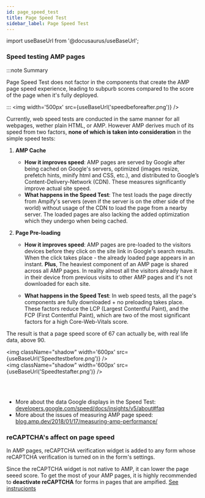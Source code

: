 ```yaml
---
id: page_speed_test
title: Page Speed Test
sidebar_label: Page Speed Test
---
```

import useBaseUrl from '@docusaurus/useBaseUrl'; 

### Speed testing AMP pages
:::note Summary

Page Speed Test does not factor in the components that create the AMP page speed experience, leading to subpurb scores compared to the score of the page when it's fully deployed. 

:::
<img  width='500px' src={useBaseUrl('speedbeforeafter.png')} />



Currently, web speed tests are conducted in the same manner for all webpages, wether plain HTML, or AMP. However AMP derives much of its speed from two factors, **none of which is taken into consideration** in the simple speed tests:

1. **AMP Cache**
    * **How it improves speed**: AMP pages are served by Google after being cached on Google's servers, optimized (images resize, prefetch hints, minify html and CSS, etc.), and distributed to Google’s Content-Delivery-Network (CDN). These measures significantly improve actual site speed.
    * **What happens in the Speed Test**: The test loads the page directly from Ampify's servers (even if the server is on the other side of the world) without usage of the CDN to load the page from a nearby server. The loaded pages are also lacking the added optimization which they undergo when being cached.

2. **Page Pre-loading**
    * **How it improves speed**: AMP pages are pre-loaded to the visitors devices before they click on the site link in Google's search results. When the click takes place - the already loaded page appears in an instant. **Plus**, The heaviest component of an AMP page is shared across all AMP pages. In reality almost all the visitors already have it in their device from previous visits to other AMP pages and it's not downloaded for each site.

    * **What happens in the Speed Test**: In web speed tests, all the page's components are fully downloaded + no preloading takes place. These factors reduce the LCP (Largest Contentful Paint), and the FCP (First Contentful Paint), which are two of the most significant factors for a high Core-Web-Vitals score.

The result is that a page speed score of 67 can actually be, with real life data, above 90.

<img className="shadow" width='600px' src={useBaseUrl('Speedtestbefore.png')} />
<br/>
<img className="shadow" width='600px' src={useBaseUrl('Speedtestafter.png')} />

<br/><br/>

* More about the data Google displays in the Speed Test: <a href="https://developers.google.com/speed/docs/insights/v5/about#faq" target="_blank">developers.google.com/speed/docs/insights/v5/about#faq</a>
* More about the issues of measuring AMP page speed: <a href="https://blog.amp.dev/2018/01/17/measuring-amp-performance/" target="_blank">blog.amp.dev/2018/01/17/measuring-amp-performance/</a>

### reCAPTCHA's affect on page speed

In AMP pages, reCAPTCHA verification widget is added to any form whose reCAPTCHA verification is turned on in the form's settings.

Since the reCAPTCHA widget is not native to AMP, it can lower the page seeed score. To get the most of your AMP pages, it is highly recommended to **deactivate reCAPTCHA** for forms in pages that are ampified. [See instrucionts](/docs/widgets#contact-form)




  